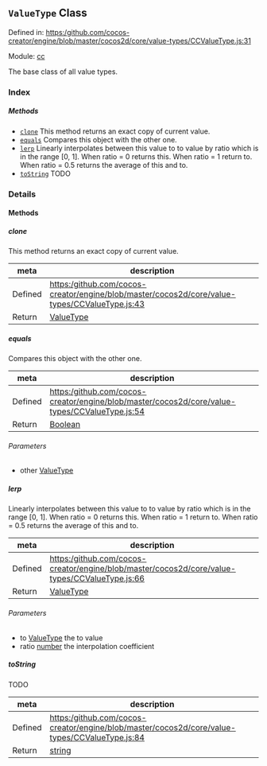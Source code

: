 ## `ValueType` Class


Defined in: [https:/github.com/cocos-creator/engine/blob/master/cocos2d/core/value-types/CCValueType.js:31](https:/github.com/cocos-creator/engine/blob/master/cocos2d/core/value-types/CCValueType.js#L31)

Module: [cc](../modules/cc.md)




The base class of all value types.

### Index



##### Methods

  - [`clone`](#clone) This method returns an exact copy of current value.
  - [`equals`](#equals) Compares this object with the other one.
  - [`lerp`](#lerp) Linearly interpolates between this value to to value by ratio which is in the range [0, 1].
When ratio = 0 returns this. When ratio = 1 return to. When ratio = 0.5 returns the average of this and to.
  - [`toString`](#tostring) TODO



### Details




<!-- Method Block -->
#### Methods


##### clone

This method returns an exact copy of current value.

| meta | description |
|------|-------------|
| Defined | [https:/github.com/cocos-creator/engine/blob/master/cocos2d/core/value-types/CCValueType.js:43](https:/github.com/cocos-creator/engine/blob/master/cocos2d/core/value-types/CCValueType.js#L43) |
| Return 		 | <a href="../classes/ValueType.html" class="crosslink">ValueType</a> 



##### equals

Compares this object with the other one.

| meta | description |
|------|-------------|
| Defined | [https:/github.com/cocos-creator/engine/blob/master/cocos2d/core/value-types/CCValueType.js:54](https:/github.com/cocos-creator/engine/blob/master/cocos2d/core/value-types/CCValueType.js#L54) |
| Return 		 | <a href="https://developer.mozilla.org/en/JavaScript/Reference/Global_Objects/Boolean" class="crosslink external" target="_blank">Boolean</a> 

###### Parameters
- other <a href="../classes/ValueType.html" class="crosslink">ValueType</a>  


##### lerp

Linearly interpolates between this value to to value by ratio which is in the range [0, 1].
When ratio = 0 returns this. When ratio = 1 return to. When ratio = 0.5 returns the average of this and to.

| meta | description |
|------|-------------|
| Defined | [https:/github.com/cocos-creator/engine/blob/master/cocos2d/core/value-types/CCValueType.js:66](https:/github.com/cocos-creator/engine/blob/master/cocos2d/core/value-types/CCValueType.js#L66) |
| Return 		 | <a href="../classes/ValueType.html" class="crosslink">ValueType</a> 

###### Parameters
- to <a href="../classes/ValueType.html" class="crosslink">ValueType</a> the to value
- ratio <a href="https://developer.mozilla.org/en/JavaScript/Reference/Global_Objects/Number" class="crosslink external" target="_blank">number</a> the interpolation coefficient


##### toString

TODO

| meta | description |
|------|-------------|
| Defined | [https:/github.com/cocos-creator/engine/blob/master/cocos2d/core/value-types/CCValueType.js:84](https:/github.com/cocos-creator/engine/blob/master/cocos2d/core/value-types/CCValueType.js#L84) |
| Return 		 | <a href="https://developer.mozilla.org/en/JavaScript/Reference/Global_Objects/String" class="crosslink external" target="_blank">string</a> 




